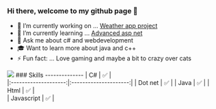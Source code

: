 ### Hi there, welcome to my github page 👋
- 🔭 I’m currently working on ... [Weather app project](https://github.com/Carpenteri1/WeatherApp)
- 🌱 I’m currently learning ... [Advanced asp net](https://docs.microsoft.com/en-us/aspnet/web-api/overview/advanced/)
- 💬 Ask me about c# and webdevelopment 
- 🎓 Want to learn more about java and c++
- ⚡ Fun fact: ... Love gaming and maybe a bit to crazy over cats



![](https://media2.giphy.com/media/tN1YiOeZmIRKE/giphy.gif)         ### Skills 
--------------                                                      | C#                   | :white_check_mark:    |   
                                                                    |:--------------------:|:---------------------:|
                                                                    | Dot net              | :white_check_mark:    |
                                                                    | Java                 | :white_check_mark:    | 
                                                                    | Html                 | :white_check_mark:    |                                        
                                                                    | Javascript           | :white_check_mark:    |           
                     

